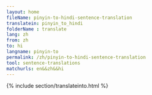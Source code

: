 ```yaml
---
layout: home
fileName: pinyin-to-hindi-sentence-translation
translatein: pinyin_to_hindi
folderName : translate
lang: zh
from: zh
to: hi
langname: pinyin-to
permalink: /zh/pinyin-to-hindi-sentence-translation
tool: sentence-translations
matchurls: en&&zh&&hi
---
```

{% include section/translateinto.html %}

